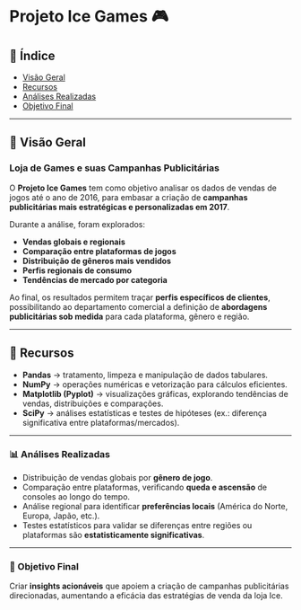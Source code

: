 # Projeto Ice Games 🎮

## 📑 Índice

- [Visão Geral](#visao-geral)
- [Recursos](#recursos)
- [Análises Realizadas](#analises-realizadas)
- [Objetivo Final](#objetivo-final)

---

<a id='visao-geral'></a>
## 🔭 Visão Geral

### Loja de Games e suas Campanhas Publicitárias

O **Projeto Ice Games** tem como objetivo analisar os dados de vendas de jogos até o ano de 2016, para embasar a criação de **campanhas publicitárias mais estratégicas e personalizadas em 2017**.

Durante a análise, foram explorados:

- **Vendas globais e regionais**
- **Comparação entre plataformas de jogos**
- **Distribuição de gêneros mais vendidos**
- **Perfis regionais de consumo**
- **Tendências de mercado por categoria**

Ao final, os resultados permitem traçar **perfis específicos de clientes**, possibilitando ao departamento comercial a definição de **abordagens publicitárias sob medida** para cada plataforma, gênero e região.

---

<a id='recursos'></a>
## 🔧 Recursos

- **Pandas** → tratamento, limpeza e manipulação de dados tabulares.
- **NumPy** → operações numéricas e vetorização para cálculos eficientes.
- **Matplotlib (Pyplot)** → visualizações gráficas, explorando tendências de vendas, distribuições e comparações.
- **SciPy** → análises estatísticas e testes de hipóteses (ex.: diferença significativa entre plataformas/mercados).

---

<a id='analises-realizadas'></a>
### 📊 Análises Realizadas

- Distribuição de vendas globais por **gênero de jogo**.
- Comparação entre plataformas, verificando **queda e ascensão** de consoles ao longo do tempo.
- Análise regional para identificar **preferências locais** (América do Norte, Europa, Japão, etc.).
- Testes estatísticos para validar se diferenças entre regiões ou plataformas são **estatisticamente significativas**.

---

<a id='objetivo-final'></a>
### 🎯 Objetivo Final

Criar **insights acionáveis** que apoiem a criação de campanhas publicitárias direcionadas, aumentando a eficácia das estratégias de venda da loja Ice.
